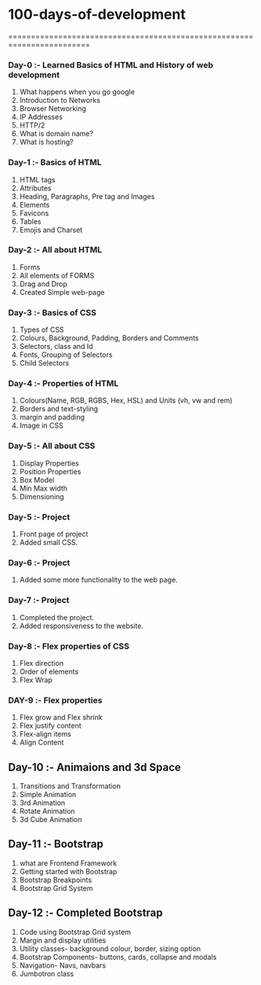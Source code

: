 # 100-days-of-development

========================================================================
### **Day-0** :- Learned Basics of HTML and History of web development

1. What happens when you go google
2. Introduction to Networks
3. Browser Networking
4. IP Addresses
5. HTTP/2
6. What is domain name?
7. What is hosting?

### **Day-1** :- **Basics of HTML**

1. HTML tags
2. Attributes
3. Heading, Paragraphs, Pre tag and Images
4. Elements
5. Favicons
6. Tables
7. Emojis and Charset


### **Day-2** :- **All about HTML**

1. Forms
2. All elements of FORMS
3. Drag and Drop
4. Created Simple web-page

### **Day-3** :- **Basics of CSS**

1. Types of CSS
2. Colours, Background, Padding, Borders and Comments
3. Selectors, class and Id
4. Fonts, Grouping of Selectors
5. Child Selectors

### **Day-4** :- **Properties of HTML**

1. Colours(Name, RGB, RGBS, Hex, HSL) and Units (vh, vw and rem)
2. Borders and text-styling
3. margin and padding
4. Image in CSS

### **Day-5** :- **All about CSS**

1. Display Properties
2. Position Properties
3. Box Model
4. Min Max width
5. Dimensioning

### **Day-5** :- **Project**

1. Front page of project
2. Added small CSS.

### **Day-6** :- **Project**

1. Added some more functionality to the web page.

### **Day-7** :- **Project**

1. Completed the project. 
2. Added responsiveness to the website.

### **Day-8** :- **Flex properties of CSS**

1. Flex direction 
2. Order of elements 
3. Flex Wrap

### **DAY-9** :- **Flex properties**

1. Flex grow and Flex shrink
2. Flex justify content
3. Flex-align items
4. Align Content

## **Day-10** :- **Animaions and 3d Space**

1. Transitions and Transformation
2. Simple Animation
3. 3rd Animation
4. Rotate Animation
5. 3d Cube Animation

## **Day-11** :- **Bootstrap**

1. what are Frontend Framework
2. Getting started with Bootstrap
3. Bootstrap Breakpoints
4. Bootstrap Grid System

## **Day-12** :- **Completed Bootstrap**

1. Code using Bootstrap Grid system
2. Margin and display utilities
3. Utility classes- background colour, border, sizing option
4. Bootstrap Components- buttons, cards, collapse and modals
5. Navigation- Navs, navbars
6. Jumbotron class